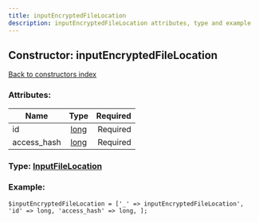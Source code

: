 ```yaml
---
title: inputEncryptedFileLocation
description: inputEncryptedFileLocation attributes, type and example
---
```

## Constructor: inputEncryptedFileLocation  
[Back to constructors index](index.md)



### Attributes:

| Name     |    Type       | Required |
|----------|:-------------:|---------:|
|id|[long](../types/long.md) | Required|
|access\_hash|[long](../types/long.md) | Required|



### Type: [InputFileLocation](../types/InputFileLocation.md)


### Example:

```
$inputEncryptedFileLocation = ['_' => inputEncryptedFileLocation', 'id' => long, 'access_hash' => long, ];
```